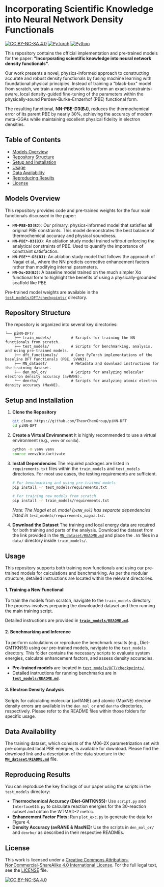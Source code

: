 # Incorporating Scientific Knowledge into Neural Network Density Functionals

[![CC BY-NC-SA 4.0][cc-by-nc-sa-shield]][cc-by-nc-sa]
[![PyTorch](https://img.shields.io/badge/PyTorch-%23EE4C2C.svg?style=for-the-badge&logo=pytorch&logoColor=white)](https://pytorch.org/)
[![Python](https://img.shields.io/badge/Python-3.9%2B-blue?style=for-the-badge&logo=python)](https://www.python.org/)

This repository contains the official implementation and pre-trained models for the paper: **"Incorporating scientific knowledge into neural network density functionals"**.

Our work presents a novel, physics-informed approach to constructing accurate and robust density functionals by fusing machine learning with foundational physical principles. Instead of training a "black-box" model from scratch, we train a neural network to perform an exact-constraints-aware, local density-guided fine-tuning of the parameters within the physically-sound Perdew-Burke-Ernzerhof (PBE) functional form.

The resulting functional, **NN-PBE-D3(BJ)**, reduces the thermochemical error of its parent PBE by nearly 30%, achieving the accuracy of modern meta-GGAs while maintaining excellent physical fidelity in electron densities.

## Table of Contents
- [Models Overview](#models-overview)
- [Repository Structure](#repository-structure)
- [Setup and Installation](#setup-and-installation)
- [Usage](#usage)
- [Data Availability](#data-availability)
- [Reproducing Results](#reproducing-results)
- [License](#license)

## Models Overview

This repository provides code and pre-trained weights for the four main functionals discussed in the paper:

- **`NN-PBE-D3(BJ)`**: Our primary, physics-informed model that satisfies all original PBE constraints. This model demonstrates the best balance of thermochemical accuracy and physical soundness.
- **`NN-PBE*-D3(BJ)`**: An ablation study model trained *without* enforcing the analytical constraints of PBE. Used to quantify the importance of constraint satisfaction.
- **`NN-PBE**-D3(BJ)`**: An ablation study model that follows the approach of Nagai et al., where the NN predicts corrective enhancement factors rather than modifying internal parameters.
- **`NN-Xα-D3(BJ)`**: A baseline model trained on the much simpler Xα functional form to highlight the benefits of using a physically-grounded scaffold like PBE.

Pre-trained model weights are available in the [`test_models/DFT/checkpoints/`](test_models/DFT/checkpoints/) directory.

## Repository Structure

The repository is organized into several key directories:

```
└── piNN-DFT/
    ├── train_models/         # Scripts for training the NN functionals from scratch.
    ├── test_models/          # Scripts for benchmarking, analysis, and using pre-trained models.
    ├── dft_functionals/      # Core PyTorch implementations of the baseline DFT functionals (PBE, SVWN3).
    ├── MN_dataset/           # Metadata and download instructions for the training dataset.
    ├── den_mol_or/           # Scripts for analyzing molecular electron density accuracy (avRANE).
    └── denrho/               # Scripts for analyzing atomic electron density accuracy (MaxNE).
```

## Setup and Installation

1.  **Clone the Repository**
    ```bash
    git clone https://github.com/TheorChemGroup/piNN-DFT
    cd piNN-DFT
    ```

2.  **Create a Virtual Environment**
    It is highly recommended to use a virtual environment (e.g., `venv` or `conda`).
    ```bash
    python -m venv venv
    source venv/bin/activate
    ```

3.  **Install Dependencies**
    The required packages are listed in `requirements.txt` files within the `train_models` and `test_models` directories. For most use cases, the testing requirements are sufficient.

    ```bash
    # For benchmarking and using pre-trained models
    pip install -r test_models/requirements.txt

    # For training new models from scratch
    pip install -r train_models/requirements.txt
    ```
    *Note: The Nagai et al. model (`pcNN_mol`) has separate dependencies listed in `test_models/requirements_nagai.txt`.*

4.  **Download the Dataset**
    The training and local energy data are required for both training and parts of the analysis. Download the dataset from the link provided in the [`MN_dataset/README.md`](MN_dataset/README.md) and place the `.h5` files in a `data/` directory inside `train_models/`.

## Usage

This repository supports both training new functionals and using our pre-trained models for calculations and benchmarking. As per the modular structure, detailed instructions are located within the relevant directories.

#### 1. Training a New Functional
To train the models from scratch, navigate to the `train_models` directory. The process involves preparing the downloaded dataset and then running the main training script.

Detailed instructions are provided in **[`train_models/README.md`](train_models/README.md)**.

#### 2. Benchmarking and Inference
To perform calculations or reproduce the benchmark results (e.g., Diet-GMTKN55) using our pre-trained models, navigate to the `test_models` directory. This folder contains the necessary scripts to evaluate system energies, calculate enhancement factors, and assess density accuracies.

- **Pre-trained models** are located in [`test_models/DFT/checkpoints/`](test_models/DFT/checkpoints/).
- Detailed instructions for running benchmarks are in **[`test_models/README.md`](test_models/README.md)**.

#### 3. Electron Density Analysis
Scripts for calculating molecular (avRANE) and atomic (MaxNE) electron density errors are available in the `den_mol_or` and `denrho` directories, respectively. Please refer to the README files within those folders for specific usage.

## Data Availability

The training dataset, which consists of the M06-2X parametrization set with pre-computed local PBE energies, is available for download. Please find the download link and a description of the data structure in the **[`MN_dataset/README.md`](MN_dataset/README.md)** file.

## Reproducing Results

You can reproduce the key findings of our paper using the scripts in the `test_models` directory:
- **Thermochemical Accuracy (Diet-GMTKN55):** Use `script.py` and `InterfaceG16.py` to calculate reaction energies for the 30-reaction subset and obtain the WTMAD-2 metric.
- **Enhancement Factor Plots:** Run `plot_exc.py` to generate the data for Figure 4.
- **Density Accuracy (avRANE & MaxNE):** Use the scripts in `den_mol_or/` and `denrho/` as described in their respective READMEs.

## License

This work is licensed under a [Creative Commons Attribution-NonCommercial-ShareAlike 4.0 International License][cc-by-nc-sa]. For the full legal text, see the [LICENSE](LICENSE) file.

[![CC BY-NC-SA 4.0][cc-by-nc-sa-image]][cc-by-nc-sa]

[cc-by-nc-sa]: http://creativecommons.org/licenses/by-nc-sa/4.0/
[cc-by-nc-sa-image]: https://licensebuttons.net/l/by-nc-sa/4.0/88x31.png
[cc-by-nc-sa-shield]: https://img.shields.io/badge/License-CC%20BY--NC--SA%204.0-lightgrey.svg
